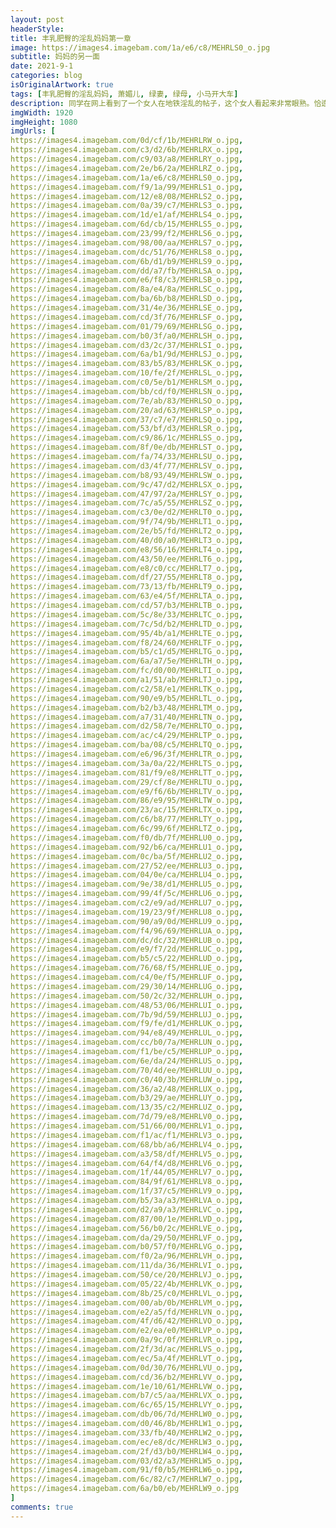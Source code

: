 ```yaml
---
layout: post
headerStyle: 
title: 丰乳肥臀的淫乱妈妈第一章
image: https://images4.imagebam.com/1a/e6/c8/MEHRLS0_o.jpg
subtitle: 妈妈的另一面
date: 2021-9-1
categories: blog
isOriginalArtwork: true
tags: [丰乳肥臀的淫乱妈妈, 萧媚儿, 绿妻, 绿母, 小马开大车]
description: 同学在网上看到了一个女人在地铁淫乱的帖子，这个女人看起来非常眼熟。恰逢当晚爸爸妈妈再次出门，为了确认，我追踪爸爸妈妈来到地铁，没想到一直以来温柔美丽的女神妈妈，背后竟然是如此淫荡的女人……
imgWidth: 1920
imgHeight: 1080
imgUrls: [
https://images4.imagebam.com/0d/cf/1b/MEHRLRW_o.jpg,
https://images4.imagebam.com/c3/d2/6b/MEHRLRX_o.jpg,
https://images4.imagebam.com/c9/03/a8/MEHRLRY_o.jpg,
https://images4.imagebam.com/2e/b6/2a/MEHRLRZ_o.jpg,
https://images4.imagebam.com/1a/e6/c8/MEHRLS0_o.jpg,
https://images4.imagebam.com/f9/1a/99/MEHRLS1_o.jpg,
https://images4.imagebam.com/12/e8/08/MEHRLS2_o.jpg,
https://images4.imagebam.com/0a/39/c7/MEHRLS3_o.jpg,
https://images4.imagebam.com/1d/e1/af/MEHRLS4_o.jpg,
https://images4.imagebam.com/6d/cb/15/MEHRLS5_o.jpg,
https://images4.imagebam.com/23/99/f2/MEHRLS6_o.jpg,
https://images4.imagebam.com/98/00/aa/MEHRLS7_o.jpg,
https://images4.imagebam.com/dc/51/76/MEHRLS8_o.jpg,
https://images4.imagebam.com/6b/d1/b9/MEHRLS9_o.jpg,
https://images4.imagebam.com/dd/a7/fb/MEHRLSA_o.jpg,
https://images4.imagebam.com/e6/f8/c3/MEHRLSB_o.jpg,
https://images4.imagebam.com/8a/e4/8a/MEHRLSC_o.jpg,
https://images4.imagebam.com/ba/6b/b8/MEHRLSD_o.jpg,
https://images4.imagebam.com/31/4e/36/MEHRLSE_o.jpg,
https://images4.imagebam.com/cd/3f/76/MEHRLSF_o.jpg,
https://images4.imagebam.com/01/79/69/MEHRLSG_o.jpg,
https://images4.imagebam.com/b0/3f/a0/MEHRLSH_o.jpg,
https://images4.imagebam.com/d3/2c/37/MEHRLSI_o.jpg,
https://images4.imagebam.com/6a/b1/9d/MEHRLSJ_o.jpg,
https://images4.imagebam.com/83/b5/83/MEHRLSK_o.jpg,
https://images4.imagebam.com/10/fe/2f/MEHRLSL_o.jpg,
https://images4.imagebam.com/c0/5e/b1/MEHRLSM_o.jpg,
https://images4.imagebam.com/bb/cd/f0/MEHRLSN_o.jpg,
https://images4.imagebam.com/7e/ab/83/MEHRLSO_o.jpg,
https://images4.imagebam.com/20/ad/63/MEHRLSP_o.jpg,
https://images4.imagebam.com/37/c7/e7/MEHRLSQ_o.jpg,
https://images4.imagebam.com/53/bf/d3/MEHRLSR_o.jpg,
https://images4.imagebam.com/c9/86/1c/MEHRLSS_o.jpg,
https://images4.imagebam.com/8f/0e/db/MEHRLST_o.jpg,
https://images4.imagebam.com/fa/74/33/MEHRLSU_o.jpg,
https://images4.imagebam.com/d3/4f/77/MEHRLSV_o.jpg,
https://images4.imagebam.com/b8/93/49/MEHRLSW_o.jpg,
https://images4.imagebam.com/9c/47/d2/MEHRLSX_o.jpg,
https://images4.imagebam.com/47/97/2a/MEHRLSY_o.jpg,
https://images4.imagebam.com/7c/a5/55/MEHRLSZ_o.jpg,
https://images4.imagebam.com/c3/0e/d2/MEHRLT0_o.jpg,
https://images4.imagebam.com/9f/74/9b/MEHRLT1_o.jpg,
https://images4.imagebam.com/2e/b5/fd/MEHRLT2_o.jpg,
https://images4.imagebam.com/40/d0/a0/MEHRLT3_o.jpg,
https://images4.imagebam.com/e8/56/16/MEHRLT4_o.jpg,
https://images4.imagebam.com/43/50/ee/MEHRLT6_o.jpg,
https://images4.imagebam.com/e8/c0/cc/MEHRLT7_o.jpg,
https://images4.imagebam.com/df/27/55/MEHRLT8_o.jpg,
https://images4.imagebam.com/73/13/fb/MEHRLT9_o.jpg,
https://images4.imagebam.com/63/e4/5f/MEHRLTA_o.jpg,
https://images4.imagebam.com/cd/57/b3/MEHRLTB_o.jpg,
https://images4.imagebam.com/5c/8e/33/MEHRLTC_o.jpg,
https://images4.imagebam.com/7c/5d/b2/MEHRLTD_o.jpg,
https://images4.imagebam.com/95/4b/a1/MEHRLTE_o.jpg,
https://images4.imagebam.com/f8/24/60/MEHRLTF_o.jpg,
https://images4.imagebam.com/b5/c1/d5/MEHRLTG_o.jpg,
https://images4.imagebam.com/6a/a7/5e/MEHRLTH_o.jpg,
https://images4.imagebam.com/fc/d0/00/MEHRLTI_o.jpg,
https://images4.imagebam.com/a1/51/ab/MEHRLTJ_o.jpg,
https://images4.imagebam.com/c2/58/e1/MEHRLTK_o.jpg,
https://images4.imagebam.com/90/e9/b5/MEHRLTL_o.jpg,
https://images4.imagebam.com/b2/b3/48/MEHRLTM_o.jpg,
https://images4.imagebam.com/a7/31/40/MEHRLTN_o.jpg,
https://images4.imagebam.com/d2/58/7e/MEHRLTO_o.jpg,
https://images4.imagebam.com/ac/c4/29/MEHRLTP_o.jpg,
https://images4.imagebam.com/ba/08/c5/MEHRLTQ_o.jpg,
https://images4.imagebam.com/e6/96/3f/MEHRLTR_o.jpg,
https://images4.imagebam.com/3a/0a/22/MEHRLTS_o.jpg,
https://images4.imagebam.com/81/f9/e8/MEHRLTT_o.jpg,
https://images4.imagebam.com/29/cf/8e/MEHRLTU_o.jpg,
https://images4.imagebam.com/e9/f6/6b/MEHRLTV_o.jpg,
https://images4.imagebam.com/86/e9/95/MEHRLTW_o.jpg,
https://images4.imagebam.com/23/ac/15/MEHRLTX_o.jpg,
https://images4.imagebam.com/c6/b8/77/MEHRLTY_o.jpg,
https://images4.imagebam.com/6c/99/6f/MEHRLTZ_o.jpg,
https://images4.imagebam.com/f0/db/7f/MEHRLU0_o.jpg,
https://images4.imagebam.com/92/b6/ca/MEHRLU1_o.jpg,
https://images4.imagebam.com/0c/ba/5f/MEHRLU2_o.jpg,
https://images4.imagebam.com/27/52/ee/MEHRLU3_o.jpg,
https://images4.imagebam.com/04/0e/ca/MEHRLU4_o.jpg,
https://images4.imagebam.com/9e/38/d1/MEHRLU5_o.jpg,
https://images4.imagebam.com/99/4f/5c/MEHRLU6_o.jpg,
https://images4.imagebam.com/c2/e9/ad/MEHRLU7_o.jpg,
https://images4.imagebam.com/19/23/9f/MEHRLU8_o.jpg,
https://images4.imagebam.com/90/a9/0d/MEHRLU9_o.jpg,
https://images4.imagebam.com/f4/96/69/MEHRLUA_o.jpg,
https://images4.imagebam.com/dc/dc/32/MEHRLUB_o.jpg,
https://images4.imagebam.com/e9/f7/2d/MEHRLUC_o.jpg,
https://images4.imagebam.com/b5/c5/22/MEHRLUD_o.jpg,
https://images4.imagebam.com/76/68/f5/MEHRLUE_o.jpg,
https://images4.imagebam.com/c4/0e/f5/MEHRLUF_o.jpg,
https://images4.imagebam.com/29/30/14/MEHRLUG_o.jpg,
https://images4.imagebam.com/50/2c/32/MEHRLUH_o.jpg,
https://images4.imagebam.com/48/53/06/MEHRLUI_o.jpg,
https://images4.imagebam.com/7b/9d/59/MEHRLUJ_o.jpg,
https://images4.imagebam.com/f9/fe/d1/MEHRLUK_o.jpg,
https://images4.imagebam.com/94/e8/49/MEHRLUL_o.jpg,
https://images4.imagebam.com/cc/b0/7a/MEHRLUN_o.jpg,
https://images4.imagebam.com/f1/be/c5/MEHRLUP_o.jpg,
https://images4.imagebam.com/6e/da/24/MEHRLUS_o.jpg,
https://images4.imagebam.com/70/4d/ee/MEHRLUU_o.jpg,
https://images4.imagebam.com/c0/40/3b/MEHRLUW_o.jpg,
https://images4.imagebam.com/36/a2/48/MEHRLUX_o.jpg,
https://images4.imagebam.com/b3/29/ae/MEHRLUY_o.jpg,
https://images4.imagebam.com/13/35/c2/MEHRLUZ_o.jpg,
https://images4.imagebam.com/7d/79/e8/MEHRLV0_o.jpg,
https://images4.imagebam.com/51/66/00/MEHRLV1_o.jpg,
https://images4.imagebam.com/f1/ac/f1/MEHRLV3_o.jpg,
https://images4.imagebam.com/68/bb/a6/MEHRLV4_o.jpg,
https://images4.imagebam.com/a3/58/df/MEHRLV5_o.jpg,
https://images4.imagebam.com/64/f4/d8/MEHRLV6_o.jpg,
https://images4.imagebam.com/1f/44/05/MEHRLV7_o.jpg,
https://images4.imagebam.com/84/9f/61/MEHRLV8_o.jpg,
https://images4.imagebam.com/1f/37/c5/MEHRLV9_o.jpg,
https://images4.imagebam.com/b5/3a/a3/MEHRLVA_o.jpg,
https://images4.imagebam.com/d2/a9/a3/MEHRLVC_o.jpg,
https://images4.imagebam.com/87/00/1e/MEHRLVD_o.jpg,
https://images4.imagebam.com/56/b0/2c/MEHRLVE_o.jpg,
https://images4.imagebam.com/da/29/50/MEHRLVF_o.jpg,
https://images4.imagebam.com/b0/57/f0/MEHRLVG_o.jpg,
https://images4.imagebam.com/f0/2a/96/MEHRLVH_o.jpg,
https://images4.imagebam.com/11/da/36/MEHRLVI_o.jpg,
https://images4.imagebam.com/50/ce/20/MEHRLVJ_o.jpg,
https://images4.imagebam.com/05/22/4b/MEHRLVK_o.jpg,
https://images4.imagebam.com/8b/25/c0/MEHRLVL_o.jpg,
https://images4.imagebam.com/00/ab/0b/MEHRLVM_o.jpg,
https://images4.imagebam.com/e2/a5/fd/MEHRLVN_o.jpg,
https://images4.imagebam.com/4f/d6/42/MEHRLVO_o.jpg,
https://images4.imagebam.com/e2/ea/e0/MEHRLVP_o.jpg,
https://images4.imagebam.com/0a/9c/0f/MEHRLVR_o.jpg,
https://images4.imagebam.com/2f/3d/ac/MEHRLVS_o.jpg,
https://images4.imagebam.com/ec/5a/4f/MEHRLVT_o.jpg,
https://images4.imagebam.com/0d/30/76/MEHRLVU_o.jpg,
https://images4.imagebam.com/cd/36/b2/MEHRLVV_o.jpg,
https://images4.imagebam.com/1e/10/61/MEHRLVW_o.jpg,
https://images4.imagebam.com/b7/c5/aa/MEHRLVX_o.jpg,
https://images4.imagebam.com/6c/65/15/MEHRLVY_o.jpg,
https://images4.imagebam.com/db/06/7d/MEHRLW0_o.jpg,
https://images4.imagebam.com/d0/46/8b/MEHRLW1_o.jpg,
https://images4.imagebam.com/33/fb/40/MEHRLW2_o.jpg,
https://images4.imagebam.com/ec/e8/dc/MEHRLW3_o.jpg,
https://images4.imagebam.com/2f/d3/b0/MEHRLW4_o.jpg,
https://images4.imagebam.com/03/d2/a3/MEHRLW5_o.jpg,
https://images4.imagebam.com/91/f0/b5/MEHRLW6_o.jpg,
https://images4.imagebam.com/6c/82/c7/MEHRLW7_o.jpg,
https://images4.imagebam.com/6a/b0/eb/MEHRLW9_o.jpg
]
comments: true
---
```

